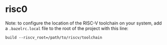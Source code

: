 # risc0

Note: to configure the location of the RISC-V toolchain on your system, add a
`.bazelrc.local` file to the root of the project with this line:

```
build --riscv_root=/path/to/riscv/toolchain
```
